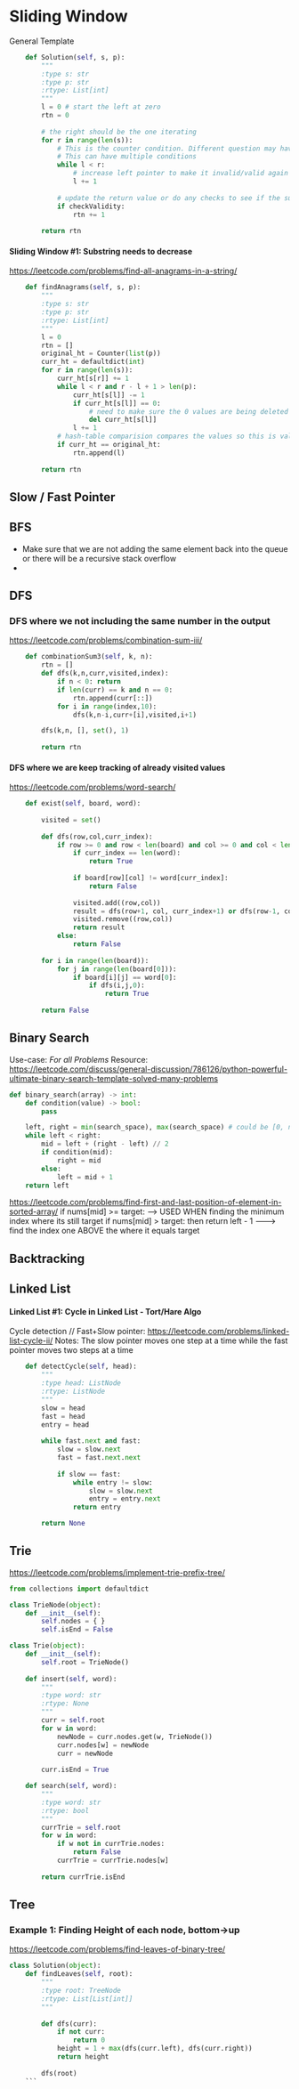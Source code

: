 # Sliding Window 
General Template 

```python
    def Solution(self, s, p):
        """
        :type s: str
        :type p: str
        :rtype: List[int]
		""" 
        l = 0 # start the left at zero 
        rtn = 0
		
		# the right should be the one iterating 
        for r in range(len(s)): 
			# This is the counter condition. Different question may have different condition 
			# This can have multiple conditions 
            while l < r: 
				# increase left pointer to make it invalid/valid again
                l += 1 
				
            # update the return value or do any checks to see if the substring/subarray is valid 
            if checkValidity: 
                rtn += 1 
        
        return rtn 
```

#### Sliding Window #1: Substring needs to decrease
https://leetcode.com/problems/find-all-anagrams-in-a-string/
```python
    def findAnagrams(self, s, p):
        """
        :type s: str
        :type p: str
        :rtype: List[int]
		""" 
        l = 0 
        rtn = [] 
        original_ht = Counter(list(p))
        curr_ht = defaultdict(int)
        for r in range(len(s)): 
            curr_ht[s[r]] += 1
            while l < r and r - l + 1 > len(p): 
                curr_ht[s[l]] -= 1
                if curr_ht[s[l]] == 0:
                    # need to make sure the 0 values are being deleted 
                    del curr_ht[s[l]]
                l += 1 
            # hash-table comparision compares the values so this is valid 
            if curr_ht == original_ht: 
                rtn.append(l) 
        
        return rtn 
```
## Slow / Fast Pointer 

## BFS 
- Make sure that we are not adding the same element back into the queue or there will be a recursive stack overflow
- 
## DFS 

### DFS where we not including the same number in the output 
https://leetcode.com/problems/combination-sum-iii/
```python
    def combinationSum3(self, k, n):
        rtn = [] 
        def dfs(k,n,curr,visited,index): 
            if n < 0: return 
            if len(curr) == k and n == 0: 
                rtn.append(curr[::])
            for i in range(index,10): 
                dfs(k,n-i,curr+[i],visited,i+1)

        dfs(k,n, [], set(), 1)
        
        return rtn 
``` 

#### DFS where we are keep tracking of already visited values
https://leetcode.com/problems/word-search/
```python
    def exist(self, board, word):
	
        visited = set() 
        
        def dfs(row,col,curr_index):
            if row >= 0 and row < len(board) and col >= 0 and col < len(board[0]) and (row,col) not in visited:
                if curr_index == len(word):
                    return True 
                
                if board[row][col] != word[curr_index]:
                    return False 
            
                visited.add((row,col))
                result = dfs(row+1, col, curr_index+1) or dfs(row-1, col, curr_index+1) or dfs(row, col+1, curr_index+1) or dfs(row, col-1, curr_index+1)
                visited.remove((row,col))
                return result
            else:
                return False 
                    
        for i in range(len(board)):
            for j in range(len(board[0])):
                if board[i][j] == word[0]:
                    if dfs(i,j,0):
                        return True 
                    
        return False 
```
## Binary Search 
Use-case: *For all Problems* 
Resource: https://leetcode.com/discuss/general-discussion/786126/python-powerful-ultimate-binary-search-template-solved-many-problems
```python
def binary_search(array) -> int:
    def condition(value) -> bool:
        pass

    left, right = min(search_space), max(search_space) # could be [0, n], [1, n] etc. Depends on problem
    while left < right:
        mid = left + (right - left) // 2
        if condition(mid):
            right = mid
        else:
            left = mid + 1
    return left
```

https://leetcode.com/problems/find-first-and-last-position-of-element-in-sorted-array/
                    if nums[mid] >= target: --> USED WHEN finding the minimum index where its still target
					if nums[mid] > target: then return left - 1 ---> find the index one ABOVE the where it equals target
## Backtracking

## Linked List

#### Linked List #1: Cycle in Linked List - Tort/Hare Algo
Cycle detection // Fast+Slow pointer: 
https://leetcode.com/problems/linked-list-cycle-ii/
Notes:  The slow pointer moves one step at a time while the fast pointer moves two steps at a time
```python
    def detectCycle(self, head):
        """
        :type head: ListNode
        :rtype: ListNode
        """
        slow = head 
        fast = head 
        entry = head 
      
        while fast.next and fast: 
            slow = slow.next
            fast = fast.next.next
            
            if slow == fast:
                while entry != slow: 
                    slow = slow.next
                    entry = entry.next
                return entry 

        return None
```

## Trie 
https://leetcode.com/problems/implement-trie-prefix-tree/

```python 
from collections import defaultdict

class TrieNode(object):
    def __init__(self):
        self.nodes = { } 
        self.isEnd = False 

class Trie(object):
    def __init__(self):
        self.root = TrieNode() 
        
    def insert(self, word):
        """
        :type word: str
        :rtype: None
        """
        curr = self.root
        for w in word: 
            newNode = curr.nodes.get(w, TrieNode())
            curr.nodes[w] = newNode
            curr = newNode
        
        curr.isEnd = True 

    def search(self, word):
        """
        :type word: str
        :rtype: bool
        """
        currTrie = self.root
        for w in word: 
            if w not in currTrie.nodes:
                return False 
            currTrie = currTrie.nodes[w]
        
        return currTrie.isEnd
```

## Tree 

### Example 1: Finding Height of each node, bottom->up 
https://leetcode.com/problems/find-leaves-of-binary-tree/
```python
class Solution(object):
    def findLeaves(self, root):
        """
        :type root: TreeNode
        :rtype: List[List[int]]
        """
        
        def dfs(curr):
            if not curr: 
                return 0 
            height = 1 + max(dfs(curr.left), dfs(curr.right)) 
            return height
        
        dfs(root)
	```
